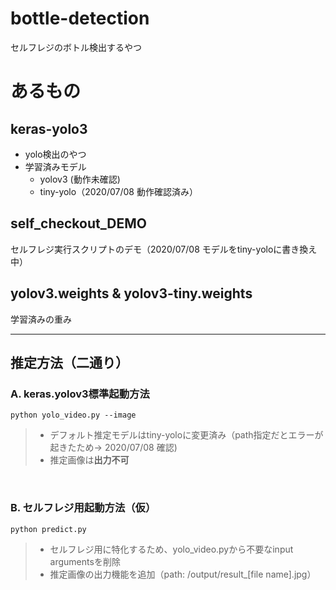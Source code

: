 # bottle-detection
セルフレジのボトル検出するやつ
# あるもの
## keras-yolo3
- yolo検出のやつ
- 学習済みモデル
  - yolov3 (動作未確認)
  - tiny-yolo（2020/07/08 動作確認済み）

## self_checkout_DEMO
セルフレジ実行スクリプトのデモ（2020/07/08 モデルをtiny-yoloに書き換え中）
## yolov3.weights & yolov3-tiny.weights
学習済みの重み

---
## 推定方法（二通り）
### A. keras.yolov3標準起動方法
```
python yolo_video.py --image
```
>- デフォルト推定モデルはtiny-yoloに変更済み（path指定だとエラーが起きたため→ 2020/07/08 確認)
>- 推定画像は**出力不可**
<br>

### B. セルフレジ用起動方法（仮）
```
python predict.py
```
>- セルフレジ用に特化するため、yolo_video.pyから不要なinput argumentsを削除
>- 推定画像の出力機能を追加（path: /output/result_[file name].jpg）
